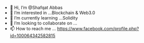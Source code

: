 - 👋 Hi, I’m @Shafqat Abbas
- 👀 I’m interested in ...Blockchain & Web3.0
- 🌱 I’m currently learning ...Solidity
- 💞️ I’m looking to collaborate on ...
- 📫 How to reach me ... https://www.facebook.com/profile.php?id=100064342582815

<!---
mrdot007/mrdot007 is a ✨ special ✨ repository because its `README.md` (this file) appears on your GitHub profile.
You can click the Preview link to take a look at your changes.
--->
